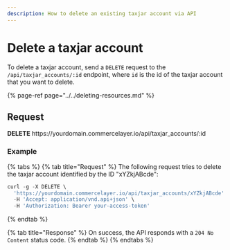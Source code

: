 ```yaml
---
description: How to delete an existing taxjar account via API
---
```


# Delete a taxjar account

To delete a taxjar account, send a `DELETE` request to the `/api/taxjar_accounts/:id` endpoint, where `id` is the id of the taxjar account that you want to delete.

{% page-ref page="../../deleting-resources.md" %}

## Request

**DELETE** https://<i></i>yourdomain.commercelayer.io/api/taxjar_accounts/:id

### Example

{% tabs %}
{% tab title="Request" %}
The following request tries to delete the taxjar account identified by the ID "xYZkjABcde":

```javascript
curl -g -X DELETE \
  'https://yourdomain.commercelayer.io/api/taxjar_accounts/xYZkjABcde' \
  -H 'Accept: application/vnd.api+json' \
  -H 'Authorization: Bearer your-access-token'
```
{% endtab %}

{% tab title="Response" %}
On success, the API responds with a `204 No Content` status code.
{% endtab %}
{% endtabs %}

